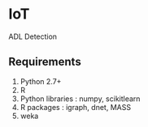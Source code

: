 # IoT
ADL Detection

## Requirements
1. Python 2.7+
2. R
3. Python libraries : numpy, scikitlearn
4. R packages : igraph, dnet, MASS
5. weka
